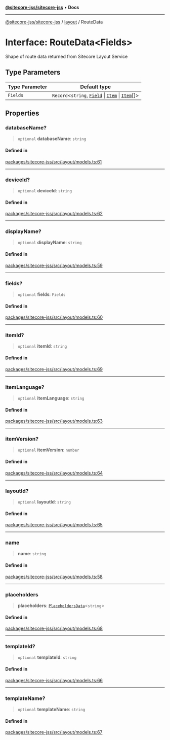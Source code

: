 [**@sitecore-jss/sitecore-jss**](../../README.md) • **Docs**

***

[@sitecore-jss/sitecore-jss](../../README.md) / [layout](../README.md) / RouteData

# Interface: RouteData\<Fields\>

Shape of route data returned from Sitecore Layout Service

## Type Parameters

| Type Parameter | Default type |
| ------ | ------ |
| `Fields` | `Record`\<`string`, [`Field`](Field.md) \| [`Item`](Item.md) \| [`Item`](Item.md)[]\> |

## Properties

### databaseName?

> `optional` **databaseName**: `string`

#### Defined in

[packages/sitecore-jss/src/layout/models.ts:61](https://github.com/Sitecore/jss/blob/9fded091a348a586c285b62bab7a9afba0a841bc/packages/sitecore-jss/src/layout/models.ts#L61)

***

### deviceId?

> `optional` **deviceId**: `string`

#### Defined in

[packages/sitecore-jss/src/layout/models.ts:62](https://github.com/Sitecore/jss/blob/9fded091a348a586c285b62bab7a9afba0a841bc/packages/sitecore-jss/src/layout/models.ts#L62)

***

### displayName?

> `optional` **displayName**: `string`

#### Defined in

[packages/sitecore-jss/src/layout/models.ts:59](https://github.com/Sitecore/jss/blob/9fded091a348a586c285b62bab7a9afba0a841bc/packages/sitecore-jss/src/layout/models.ts#L59)

***

### fields?

> `optional` **fields**: `Fields`

#### Defined in

[packages/sitecore-jss/src/layout/models.ts:60](https://github.com/Sitecore/jss/blob/9fded091a348a586c285b62bab7a9afba0a841bc/packages/sitecore-jss/src/layout/models.ts#L60)

***

### itemId?

> `optional` **itemId**: `string`

#### Defined in

[packages/sitecore-jss/src/layout/models.ts:69](https://github.com/Sitecore/jss/blob/9fded091a348a586c285b62bab7a9afba0a841bc/packages/sitecore-jss/src/layout/models.ts#L69)

***

### itemLanguage?

> `optional` **itemLanguage**: `string`

#### Defined in

[packages/sitecore-jss/src/layout/models.ts:63](https://github.com/Sitecore/jss/blob/9fded091a348a586c285b62bab7a9afba0a841bc/packages/sitecore-jss/src/layout/models.ts#L63)

***

### itemVersion?

> `optional` **itemVersion**: `number`

#### Defined in

[packages/sitecore-jss/src/layout/models.ts:64](https://github.com/Sitecore/jss/blob/9fded091a348a586c285b62bab7a9afba0a841bc/packages/sitecore-jss/src/layout/models.ts#L64)

***

### layoutId?

> `optional` **layoutId**: `string`

#### Defined in

[packages/sitecore-jss/src/layout/models.ts:65](https://github.com/Sitecore/jss/blob/9fded091a348a586c285b62bab7a9afba0a841bc/packages/sitecore-jss/src/layout/models.ts#L65)

***

### name

> **name**: `string`

#### Defined in

[packages/sitecore-jss/src/layout/models.ts:58](https://github.com/Sitecore/jss/blob/9fded091a348a586c285b62bab7a9afba0a841bc/packages/sitecore-jss/src/layout/models.ts#L58)

***

### placeholders

> **placeholders**: [`PlaceholdersData`](../type-aliases/PlaceholdersData.md)\<`string`\>

#### Defined in

[packages/sitecore-jss/src/layout/models.ts:68](https://github.com/Sitecore/jss/blob/9fded091a348a586c285b62bab7a9afba0a841bc/packages/sitecore-jss/src/layout/models.ts#L68)

***

### templateId?

> `optional` **templateId**: `string`

#### Defined in

[packages/sitecore-jss/src/layout/models.ts:66](https://github.com/Sitecore/jss/blob/9fded091a348a586c285b62bab7a9afba0a841bc/packages/sitecore-jss/src/layout/models.ts#L66)

***

### templateName?

> `optional` **templateName**: `string`

#### Defined in

[packages/sitecore-jss/src/layout/models.ts:67](https://github.com/Sitecore/jss/blob/9fded091a348a586c285b62bab7a9afba0a841bc/packages/sitecore-jss/src/layout/models.ts#L67)
